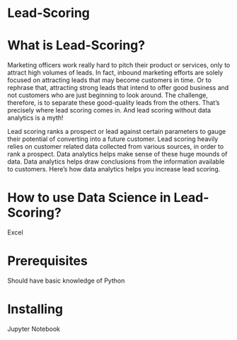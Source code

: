 # Lead-Scoring
# What is Lead-Scoring?
Marketing officers work really hard to pitch their product or services, only to attract high volumes of leads. In fact, inbound marketing efforts are solely focused on attracting leads that may become customers in time. Or to rephrase that, attracting strong leads that intend to offer good business and not customers who are just beginning to look around. The challenge, therefore, is to separate these good-quality leads from the others. That’s precisely where lead scoring comes in. And lead scoring without data analytics is a myth!

Lead scoring ranks a prospect or lead against certain parameters to gauge their potential of converting into a future customer. Lead scoring heavily relies on customer related data collected from various sources, in order to rank a prospect. Data analytics helps make sense of these huge mounds of data. Data analytics helps draw conclusions from the information available to customers. Here’s how data analytics helps you increase lead scoring.

# How to use Data Science in Lead-Scoring?
Excel

# Prerequisites
Should have basic knowledge of Python

# Installing
Jupyter Notebook


